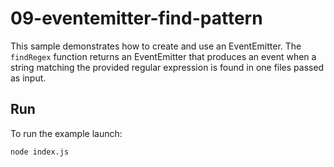 # 09-eventemitter-find-pattern

This sample demonstrates how to create and use an EventEmitter. The `findRegex` function returns an EventEmitter that produces an event when a string matching the provided regular expression is found in one files passed as input.

## Run

To run the example launch:

```bash
node index.js
```
